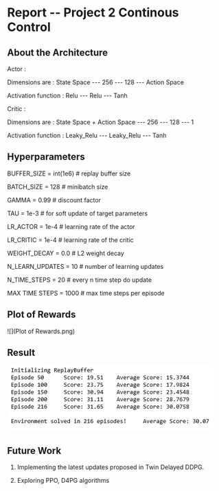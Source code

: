 # Report -- Project 2 Continous Control

## About the Architecture

Actor :

Dimensions are : State Space	---	256	---	128	---	Action Space

Activation function :   		Relu	---	Relu	---	Tanh

Critic :

Dimensions are : State Space + Action Space	---	256		---	128		---	1

Activation function :   				Leaky_Relu	---	Leaky_Relu	---	Tanh

## Hyperparameters

BUFFER_SIZE = int(1e6)  # replay buffer size 

BATCH_SIZE = 128         # minibatch size

GAMMA = 0.99            # discount factor

TAU = 1e-3              # for soft update of target parameters

LR_ACTOR = 1e-4         # learning rate of the actor

LR_CRITIC = 1e-4        # learning rate of the critic

WEIGHT_DECAY = 0.0      # L2 weight decay

N_LEARN_UPDATES = 10     # number of learning updates

N_TIME_STEPS = 20       # every n time step do update

MAX TIME STEPS = 1000  # max time steps per episode


## Plot of Rewards
![](Plot of Rewards.png)

## Result

![](Rewards.png)

## Future Work

1. Implementing the latest updates proposed in Twin Delayed DDPG.

2. Exploring PPO, D4PG algorithms

